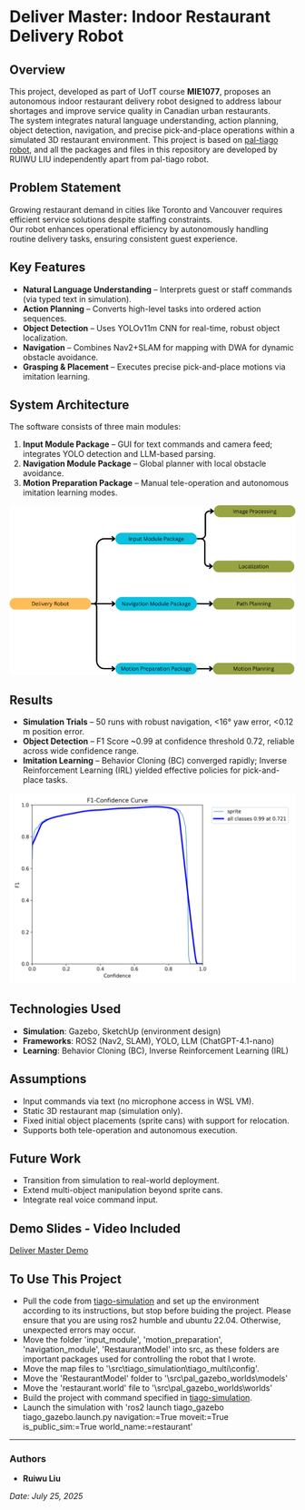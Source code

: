 # Deliver Master: Indoor Restaurant Delivery Robot

## Overview
This project, developed as part of UofT course **MIE1077**, proposes an autonomous indoor restaurant delivery robot designed to address labour shortages and improve service quality in Canadian urban restaurants.  
The system integrates natural language understanding, action planning, object detection, navigation, and precise pick-and-place operations within a simulated 3D restaurant environment. This project is based on [pal-tiago robot](https://docs.google.com/presentation/d/1bCcY7AFAmbktMcgvld7WufuGaBtqRXFj/edit?usp=sharing&ouid=114492464970792931615&rtpof=true&sd=true), and all the packages and files in this repository are developed by RUIWU LIU independently apart from pal-tiago robot.

## Problem Statement
Growing restaurant demand in cities like Toronto and Vancouver requires efficient service solutions despite staffing constraints.  
Our robot enhances operational efficiency by autonomously handling routine delivery tasks, ensuring consistent guest experience.

## Key Features
- **Natural Language Understanding** – Interprets guest or staff commands (via typed text in simulation).  
- **Action Planning** – Converts high-level tasks into ordered action sequences.  
- **Object Detection** – Uses YOLOv11m CNN for real-time, robust object localization.  
- **Navigation** – Combines Nav2+SLAM for mapping with DWA for dynamic obstacle avoidance.  
- **Grasping & Placement** – Executes precise pick-and-place motions via imitation learning.

## System Architecture
The software consists of three main modules:
1. **Input Module Package** – GUI for text commands and camera feed; integrates YOLO detection and LLM-based parsing.  
2. **Navigation Module Package** – Global planner with local obstacle avoidance.  
3. **Motion Preparation Package** – Manual tele-operation and autonomous imitation learning modes.

![Architecture](overall_architecture.png)

## Results
- **Simulation Trials** – 50 runs with robust navigation, <16° yaw error, <0.12 m position error.  
- **Object Detection** – F1 Score ~0.99 at confidence threshold 0.72, reliable across wide confidence range.  
- **Imitation Learning** – Behavior Cloning (BC) converged rapidly; Inverse Reinforcement Learning (IRL) yielded effective policies for pick-and-place tasks.

![F1 Score Curve](F1_curve.png)

## Technologies Used
- **Simulation**: Gazebo, SketchUp (environment design)  
- **Frameworks**: ROS2 (Nav2, SLAM), YOLO, LLM (ChatGPT-4.1-nano)  
- **Learning**: Behavior Cloning (BC), Inverse Reinforcement Learning (IRL)

## Assumptions
- Input commands via text (no microphone access in WSL VM).  
- Static 3D restaurant map (simulation only).  
- Fixed initial object placements (sprite cans) with support for relocation.  
- Supports both tele-operation and autonomous execution.

## Future Work
- Transition from simulation to real-world deployment.  
- Extend multi-object manipulation beyond sprite cans.  
- Integrate real voice command input.

## Demo Slides - Video Included
[Deliver Master Demo](https://docs.google.com/presentation/d/1bCcY7AFAmbktMcgvld7WufuGaBtqRXFj/edit?usp=sharing&ouid=114492464970792931615&rtpof=true&sd=true)

## To Use This Project
- Pull the code from [tiago-simulation](https://github.com/pal-robotics/tiago_simulation) and set up the environment according to its instructions, but stop before buiding the project. Please ensure that you are using ros2 humble and ubuntu 22.04. Otherwise, unexpected errors may occur.
- Move the folder 'input_module', 'motion_preparation', 'navigation_module', 'RestaurantModel' into src, as these folders are important packages used for controlling the robot that I wrote.
- Move the map files to '\src\tiago_simulation\tiago_multi\config'.
- Move the 'RestaurantModel' folder to '\src\pal_gazebo_worlds\models'
- Move the 'restaurant.world' file to '\src\pal_gazebo_worlds\worlds'
- Build the project with command specified in [tiago-simulation](https://github.com/pal-robotics/tiago_simulation).
- Launch the simulation with 'ros2 launch tiago_gazebo tiago_gazebo.launch.py navigation:=True moveit:=True is_public_sim:=True world_name:=restaurant'
---

### Authors
- **Ruiwu Liu**  

*Date: July 25, 2025*
